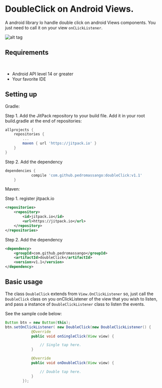 # DoubleClick on Android Views.
A android library lo handle double click on android Views components. You just need to call it on your view `onCLickListener`.

![alt tag](http://chevronscode.com/media/images/android_press_again_to_exit.jpg)

## Requirements
​
- Android API level 14 or greater
- Your favorite IDE

## Setting up

Gradle:

Step 1. Add the JitPack repository to your build file.
Add it in your root build.gradle at the end of repositories:
```groovy
allprojects {
	repositories {
		...
		maven { url 'https://jitpack.io' }
	}
}
```

Step 2. Add the dependency
```groovy
dependencies {
	        compile 'com.github.pedromassango:doubleClick:v1.1'
	}
```

Maven:

Step 1. register jitpack.io
```xml
<repositories>
	<repository>
	    <id>jitpack.io</id>
	    <url>https://jitpack.io</url>
	</repository>
</repositories>
```

Step 2. Add the dependency

```xml
<dependency>
    <groupId>com.github.pedromassango</groupId>
    <artifactId>doubleClick</artifactId>
    <version>v1.1</version>
</dependency>
```


## Basic usage

The class `DoubleClick` extends from `View.OnClickListener` so, just call the `DoubleClick` class on you onClickListener 
of the view that you wish to listen, and pass a instance of `DoubleClickListener` class to listen the events.

See the sample code below:
```java
Button btn = new Button(this);
btn.setOnClickListener( new DoubleClick(new DoubleClickListener() {
            @Override
            public void onSingleClick(View view) {

                // Single tap here.
            }

            @Override
            public void onDoubleClick(View view) {

                // Double tap here.
            }
        });
```
